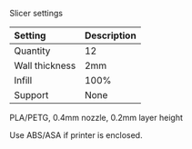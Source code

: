 Slicer settings

|Setting        |Description             |
|:--------------|:-----------------------|
|Quantity       |12                      |
|Wall thickness |2mm                     |
|Infill         |100%                    |
|Support        |None                    |


PLA/PETG, 0.4mm nozzle, 0.2mm layer height

Use ABS/ASA if printer is enclosed.